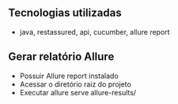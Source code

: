 ## Tecnologias utilizadas
- java, restassured, api, cucumber, allure report

## Gerar relatório Allure
- Possuir Allure report instalado
- Acessar o diretório raiz do projeto
- Executar allure serve allure-results/ 
